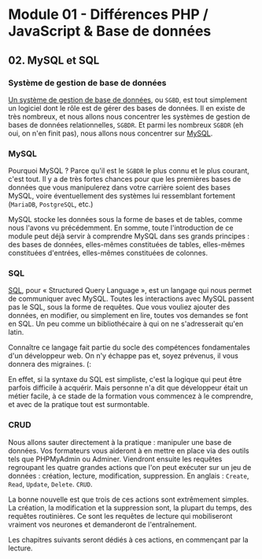 # Module 01 - Différences PHP / JavaScript & Base de données

## 02. MySQL et SQL

### Système de gestion de base de données

[Un système de gestion de base de données](https://fr.wikipedia.org/wiki/Syst%C3%A8me_de_gestion_de_base_de_donn%C3%A9es), ou `SGBD`, est tout simplement un logiciel dont le rôle est de gérer des bases de données. Il en existe de très nombreux, et nous allons nous concentrer les systèmes de gestion de bases de données relationnelles, `SGBDR`. Et parmi les nombreux `SGBDR` (eh oui, on n'en finit pas), nous allons nous concentrer sur [MySQL](https://en.wikipedia.org/wiki/MySQL).

### MySQL

Pourquoi MySQL ? Parce qu'il est le `SGBDR` le plus connu et le plus courant, c'est tout. Il y a de très fortes chances pour que les premières bases de données que vous manipulerez dans votre carrière soient des bases MySQL, voire éventuellement des systèmes lui ressemblant fortement (`MariaDB`, `PostgreSQL`, etc.)

MySQL stocke les données sous la forme de bases et de tables, comme nous l'avons vu précédemment. En somme, toute l'introduction de ce module peut déjà servir à comprendre MySQL dans ses grands principes : des bases de données, elles-mêmes constituées de tables, elles-mêmes constituées d'entrées, elles-mêmes constituées de colonnes.

### SQL

[SQL](https://fr.wikipedia.org/wiki/Structured_Query_Language), pour « Structured Query Language », est un langage qui nous permet de communiquer avec MySQL. Toutes les interactions avec MySQL passent pas le SQL, sous la forme de requêtes. Que vous vouliez ajouter des données, en modifier, ou simplement en lire, toutes vos demandes se font en SQL. Un peu comme un bibliothécaire à qui on ne s'adresserait qu'en latin.

Connaître ce langage fait partie du socle des compétences fondamentales d'un développeur web. On n'y échappe pas et, soyez prévenus, il vous donnera des migraines. (:

En effet, si la syntaxe du SQL est simpliste, c'est la logique qui peut être parfois difficile à acquérir. Mais personne n'a dit que développeur était un métier facile, à ce stade de la formation vous commencez à le comprendre, et avec de la pratique tout est surmontable.

### CRUD

Nous allons sauter directement à la pratique : manipuler une base de données. Vos formateurs vous aideront à en mettre en place via des outils tels que PHPMyAdmin ou Adminer. Viendront ensuite les requêtes regroupant les quatre grandes actions que l'on peut exécuter sur un jeu de données : création, lecture, modification, suppression. En anglais : `Create`, `Read`, `Update`, `Delete`. `CRUD`.

La bonne nouvelle est que trois de ces actions sont extrêmement simples. La création, la modification et la suppression sont, la plupart du temps, des requêtes routinières. Ce sont les requêtes de lecture qui mobiliseront vraiment vos neurones et demanderont de l'entraînement.

Les chapitres suivants seront dédiés à ces actions, en commençant par la lecture.